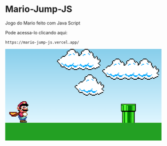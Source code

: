 # Mario-Jump-JS
 
Jogo do Mario feito com Java Script

Pode acessa-lo clicando aqui:

```
https://mario-jump-js.vercel.app/
```
<div style="width: 500px; height: 500px;">
<img src="./assets/jogo do mario.png" class="mario">
</div>
